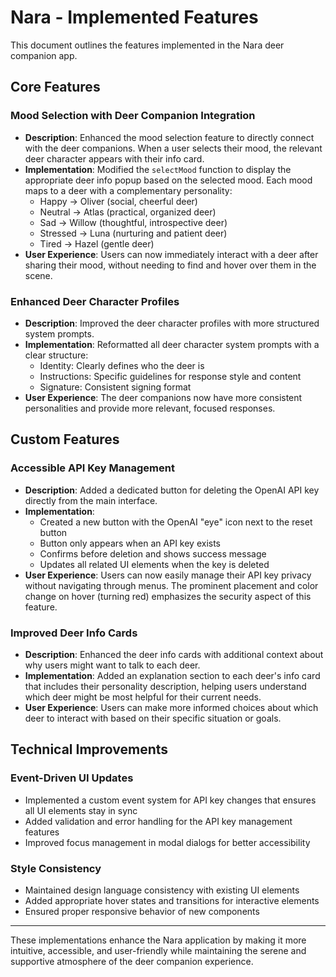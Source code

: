 # Nara - Implemented Features

This document outlines the features implemented in the Nara deer companion app.

## Core Features

### Mood Selection with Deer Companion Integration
- **Description**: Enhanced the mood selection feature to directly connect with the deer companions. When a user selects their mood, the relevant deer character appears with their info card.
- **Implementation**: Modified the `selectMood` function to display the appropriate deer info popup based on the selected mood. Each mood maps to a deer with a complementary personality:
  - Happy → Oliver (social, cheerful deer)
  - Neutral → Atlas (practical, organized deer)
  - Sad → Willow (thoughtful, introspective deer)
  - Stressed → Luna (nurturing and patient deer)
  - Tired → Hazel (gentle deer)
- **User Experience**: Users can now immediately interact with a deer after sharing their mood, without needing to find and hover over them in the scene.

### Enhanced Deer Character Profiles
- **Description**: Improved the deer character profiles with more structured system prompts.
- **Implementation**: Reformatted all deer character system prompts with a clear structure:
  - Identity: Clearly defines who the deer is
  - Instructions: Specific guidelines for response style and content
  - Signature: Consistent signing format
- **User Experience**: The deer companions now have more consistent personalities and provide more relevant, focused responses.

## Custom Features

### Accessible API Key Management
- **Description**: Added a dedicated button for deleting the OpenAI API key directly from the main interface.
- **Implementation**: 
  - Created a new button with the OpenAI "eye" icon next to the reset button
  - Button only appears when an API key exists
  - Confirms before deletion and shows success message
  - Updates all related UI elements when the key is deleted
- **User Experience**: Users can now easily manage their API key privacy without navigating through menus. The prominent placement and color change on hover (turning red) emphasizes the security aspect of this feature.

### Improved Deer Info Cards
- **Description**: Enhanced the deer info cards with additional context about why users might want to talk to each deer.
- **Implementation**: Added an explanation section to each deer's info card that includes their personality description, helping users understand which deer might be most helpful for their current needs.
- **User Experience**: Users can make more informed choices about which deer to interact with based on their specific situation or goals.

## Technical Improvements

### Event-Driven UI Updates
- Implemented a custom event system for API key changes that ensures all UI elements stay in sync
- Added validation and error handling for the API key management features
- Improved focus management in modal dialogs for better accessibility

### Style Consistency
- Maintained design language consistency with existing UI elements
- Added appropriate hover states and transitions for interactive elements
- Ensured proper responsive behavior of new components

---

These implementations enhance the Nara application by making it more intuitive, accessible, and user-friendly while maintaining the serene and supportive atmosphere of the deer companion experience. 